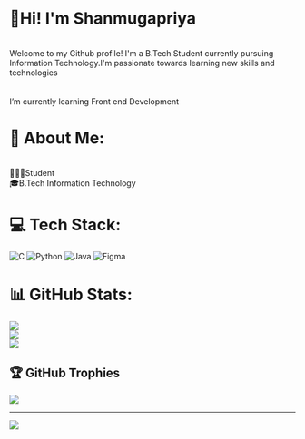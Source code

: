 # 👋Hi! I'm Shanmugapriya
<br>Welcome to my Github profile! I'm a B.Tech Student currently pursuing Information Technology.I'm passionate towards learning new skills and technologies<br><br><br> I’m currently learning Front end Development <br>
# 💫 About Me:
<br>👩🏻‍🎓Student<br> 🎓B.Tech Information Technology <br>


# 💻 Tech Stack:
![C](https://img.shields.io/badge/c-%2300599C.svg?style=for-the-badge&logo=c&logoColor=white) ![Python](https://img.shields.io/badge/python-3670A0?style=for-the-badge&logo=python&logoColor=ffdd54) ![Java](https://img.shields.io/badge/java-%23ED8B00.svg?style=for-the-badge&logo=openjdk&logoColor=white) ![Figma](https://img.shields.io/badge/figma-%23F24E1E.svg?style=for-the-badge&logo=figma&logoColor=white)
# 📊 GitHub Stats:
![](https://github-readme-stats.vercel.app/api?username=ShanmugapriyaR2004&theme=dark&hide_border=false&include_all_commits=false&count_private=false)<br/>
![](https://github-readme-streak-stats.herokuapp.com/?user=ShanmugapriyaR2004&theme=dark&hide_border=false)<br/>
![](https://github-readme-stats.vercel.app/api/top-langs/?username=ShanmugapriyaR2004&theme=dark&hide_border=false&include_all_commits=false&count_private=false&layout=compact)

## 🏆 GitHub Trophies
![](https://github-profile-trophy.vercel.app/?username=ShanmugapriyaR2004&theme=radical&no-frame=false&no-bg=true&margin-w=4)

---
[![](https://visitcount.itsvg.in/api?id=ShanmugapriyaR2004&icon=0&color=0)](https://visitcount.itsvg.in)

<!-- Proudly created with GPRM ( https://gprm.itsvg.in ) -->
